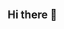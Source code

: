 ## Hi there 👋

<!--
To peer nearly vainly out of a pinprick
across a massive, sprawling internet,
through a pinpick in a wall

happen across a stolid arm
wandering by a breathing limb




Humerus
And has not much else to say.
-->
